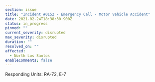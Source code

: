 ```yaml
---
section: issue
title: "Incident #0152 - Emergency Call - Motor Vehicle Accident"
date: 2021-02-24T18:38:30.900Z
status: in_progress
pinned: ""
current_severity: disrupted
max_severity: disrupted
duration: ""
resolved_on: ""
affected:
  - North Los Santos
enableComments: false
---
```

Responding Units: RA-72, E-7